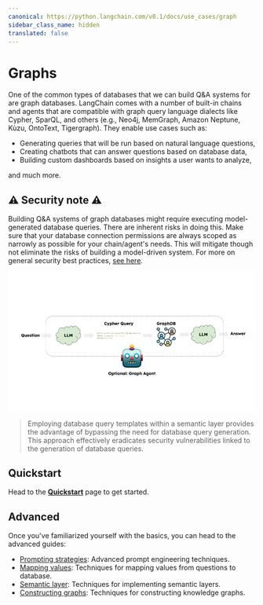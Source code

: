 ```yaml
---
canonical: https://python.langchain.com/v0.1/docs/use_cases/graph
sidebar_class_name: hidden
translated: false
---
```


# Graphs

One of the common types of databases that we can build Q&A systems for are graph databases. LangChain comes with a number of built-in chains and agents that are compatible with graph query language dialects like Cypher, SparQL, and others (e.g., Neo4j, MemGraph, Amazon Neptune, Kùzu, OntoText, Tigergraph). They enable use cases such as:

* Generating queries that will be run based on natural language questions,
* Creating chatbots that can answer questions based on database data,
* Building custom dashboards based on insights a user wants to analyze,

and much more.

## ⚠️ Security note ⚠️

Building Q&A systems of graph databases might require executing model-generated database queries. There are inherent risks in doing this. Make sure that your database connection permissions are always scoped as narrowly as possible for your chain/agent's needs. This will mitigate though not eliminate the risks of building a model-driven system. For more on general security best practices, [see here](/docs/security).

![graphgrag_usecase.png](../../../static/img/graph_usecase.png)

> Employing database query templates within a semantic layer provides the advantage of bypassing the need for database query generation. This approach effectively eradicates security vulnerabilities linked to the generation of database queries.

## Quickstart

Head to the **[Quickstart](/docs/use_cases/graph/quickstart)** page to get started.

## Advanced

Once you've familiarized yourself with the basics, you can head to the advanced guides:

* [Prompting strategies](/docs/use_cases/graph/prompting): Advanced prompt engineering techniques.
* [Mapping values](/docs/use_cases/graph/mapping): Techniques for mapping values from questions to database.
* [Semantic layer](/docs/use_cases/graph/semantic): Techniques for implementing semantic layers.
* [Constructing graphs](/docs/use_cases/graph/constructing): Techniques for constructing knowledge graphs.